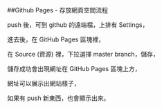 ##Github Pages - 存放網頁空間流程

push 後，可到 github 的遠端檔，上排有 Settings，

進去後，在 GitHub Pages 區塊裡，

在 Source (資源) 裡，下拉選擇 master branch，儲存，

儲存成功會出現網址在 GitHub Pages 區塊上方，

網址可以展示出網站樣子，

如果有 push 新東西，也會顯示出來。